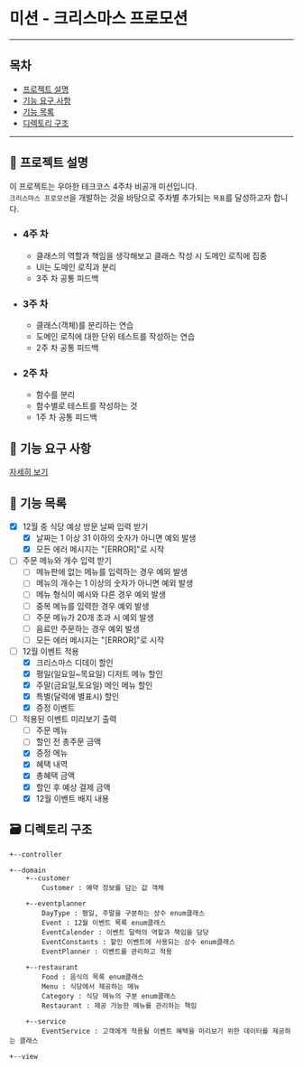 # 미션 - 크리스마스 프로모션

--- 

## 목차

- [프로젝트 설명](#-프로젝트-설명)
- [기능 요구 사항](#-기능-요구-사항)
- [기능 목록](#-기능-목록)
- [디렉토리 구조](#-디렉토리-구조)

---

## 📝 프로젝트 설명

이 프로젝트는 우아한 테크코스 4주차 비공개 미션입니다.  
`크리스마스 프로모션`을 개발하는 것을 바탕으로 주차별 추가되는 `목표`를 달성하고자 합니다.

- ### 4주 차
    - 클래스의 역할과 책임을 생각해보고 클래스 작성 시 도메인 로직에 집중
    - UI는 도메인 로직과 분리
    - 3주 차 공통 피드백

- ### 3주 차
    - 클래스(객체)를 분리하는 연습
    - 도메인 로직에 대한 단위 테스트를 작성하는 연습
    - 2주 차 공통 피드백

- ### 2주 차
    - 함수를 분리
    - 함수별로 테스트를 작성하는 것
    - 1주 차 공통 피드백

## 🚀 기능 요구 사항

[자세히 보기](../README.md)

## 🔧 기능 목록

- [x] 12월 중 식당 예상 방문 날짜 입력 받기
    - [x] 날짜는 1 이상 31 이하의 숫자가 아니면 예외 발생
    - [x] 모든 에러 메시지는 "[ERROR]"로 시작
- [ ] 주문 메뉴와 개수 입력 받기
    - [ ] 메뉴판에 없는 메뉴를 입력하는 경우 예외 발생
    - [ ] 메뉴의 개수는 1 이상의 숫자가 아니면 예외 발생
    - [ ] 메뉴 형식이 예시와 다른 경우 예외 발생
    - [ ] 중복 메뉴를 입력한 경우 예외 발생
    - [ ] 주문 메뉴가 20개 초과 시 예외 발생
    - [ ] 음료만 주문하는 경우 예외 발생
    - [ ] 모든 에러 메시지는 "[ERROR]"로 시작
- [ ] 12월 이벤트 적용
    - [x] 크리스마스 디데이 할인
    - [x] 평일(일요일~목요일) 디저트 메뉴 할인
    - [x] 주말(금요일,토요일) 메인 메뉴 할인
    - [x] 특별(달력에 별표시) 할인
    - [x] 증정 이벤트
- [ ] 적용된 이벤트 미리보기 출력
    - [ ] 주문 메뉴
    - [ ] 할인 전 총주문 금액
    - [x] 증정 메뉴
    - [x] 혜택 내역
    - [x] 총혜택 금액
    - [x] 할인 후 예상 결제 금액
    - [x] 12월 이벤트 배지 내용

## 🗃️ 디렉토리 구조
```
+--controller

+--domain
    +--customer
        Customer : 예약 정보를 담는 값 객체

    +--eventplanner
        DayType : 평일, 주말을 구분하는 상수 enum클래스
        Event : 12월 이벤트 목록 enum클래스
        EventCalender : 이벤트 달력의 역할과 책임을 담당
        EventConstants : 할인 이벤트에 사용되는 상수 enum클래스
        EventPlanner : 이벤트를 관리하고 적용
    
    +--restaurant
        Food : 음식의 목록 enum클래스
        Menu : 식당에서 제공하는 메뉴
        Category : 식당 메뉴의 구분 enum클래스
        Restaurant : 제공 가능한 메뉴를 관리하는 책임
        
    +--service
        EventService : 고객에게 적용될 이벤트 혜택을 미리보기 위한 데이터를 제공하는 클래스

+--view

```
